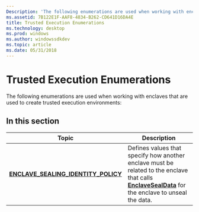 ```yaml
---
Description: 'The following enumerations are used when working with enclaves that are used to create trusted execution environments:'
ms.assetid: 7B122E1F-AAF8-4834-B262-CD641D16DA4E
title: Trusted Execution Enumerations
ms.technology: desktop
ms.prod: windows
ms.author: windowssdkdev
ms.topic: article
ms.date: 05/31/2018
---
```


# Trusted Execution Enumerations

The following enumerations are used when working with enclaves that are used to create trusted execution environments:

## In this section



| Topic                                                                                    | Description                                                                                                                                                                         |
|------------------------------------------------------------------------------------------|-------------------------------------------------------------------------------------------------------------------------------------------------------------------------------------|
| [**ENCLAVE\_SEALING\_IDENTITY\_POLICY**](/windows/desktop/api/ntenclv/ne-ntenclv-enclave_sealing_identity_policy)<br/> | Defines values that specify how another enclave must be related to the enclave that calls [**EnclaveSealData**](/windows/desktop/api/winenclaveapi/nf-winenclaveapi-enclavesealdata) for the enclave to unseal the data.<br/> |



 

 

 





